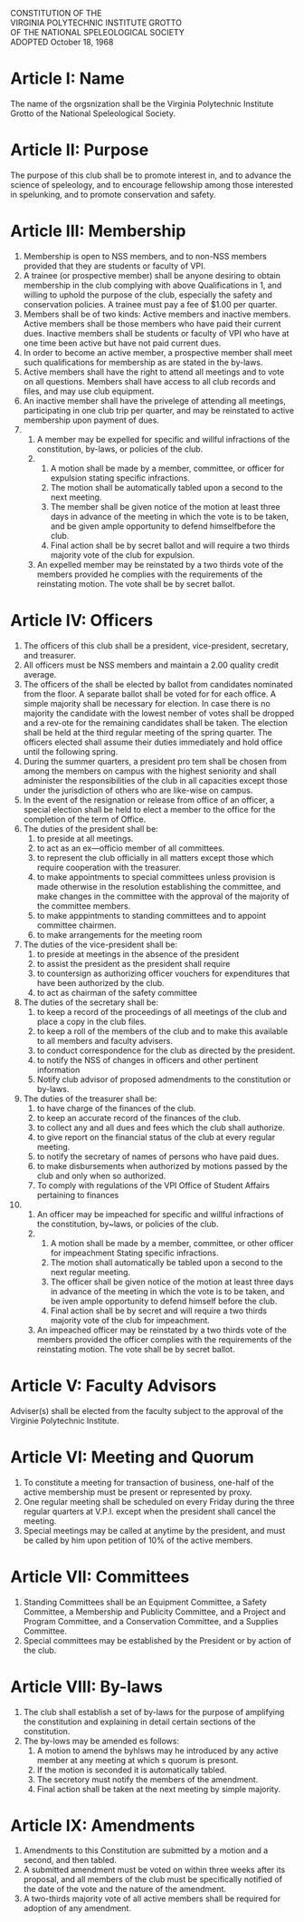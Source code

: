 CONSTITUTION OF THE  
VIRGINIA POLYTECHNIC INSTITUTE GROTTO  
OF THE NATIONAL SPELEOLOGICAL SOCIETY  
ADOPTED October 18, 1968


# Article I: Name
The name of the orgsnization shall be the Virginia Polytechnic Institute Grotto of the National Speleological Society.

# Article II: Purpose
The purpose of this club shall be to promote interest in, and to advance the science of speleology, and to encourage fellowship among those interested in spelunking, and to promote conservation and safety.

# Article III: Membership
1. Membership is open to NSS members, and to non-NSS members provided that they are students or faculty of VPI.
1. A trainee (or prospective member) shall be anyone desiring to obtain membership in the club complying with above Qualifications in 1, and willing to uphold the purpose of the club, especially the safety and conservation policies. A trainee must pay a fee of $1.00 per quarter.
1. Members shall be of two kinds: Active members and inactive members. Active members shall be those members who have paid their current dues. Inactive members shall be students or faculty of VPI who have at one time been active but have not paid current dues.
1. In order to become an active member, a prospective member shall meet such qualifications for membership as are stated in the by-laws.
1. Active members shall have the right to attend all meetings and to vote on all questions. Members shall have access to all club records and files, and may use club equipment.
1. An inactive member shall have the privelege of attending all meetings, participating in one club trip per quarter, and may be reinstated to active membership upon payment of dues.
1.  1. A member may be expelled for specific and willful infractions of the constitution, by-laws, or policies of the club.
    1.  1. A motion shall be made by a member, committee, or officer for expulsion stating specific infractions.
        1. The motion shall be automatically tabled upon a second to the next meeting.
        1. The member shall be given notice of the motion at least three days in advance of the meeting in which the vote is to be taken, and be given ample opportunity to defend himselfbefore the club.
        1. Final action shall be by secret ballot and will require a two thirds majority vote of the club for expulsion.
    1. An expelled member may be reinstated by a two thirds vote of the members provided he complies with the requirements of the reinstating motion. The vote shall be by secret ballot.

# Article IV: Officers
1. The officers of this club shall be a president, vice-president, secretary, and treasurer.
1. All officers must be NSS members and maintain a 2.00 quality credit average.
1. The officers of the shall be elected by ballot from candidates nominated from the floor. A separate ballot shall be voted for for each office. A simple majority shall be necessary for election. In case there is no majority the candidate with the lowest nember of votes shall be dropped and a rev-ote for the remaining candidates shall be taken. The election shall be held at the third regular meeting of the spring quarter. The officers elected shall assume their duties immediately and hold office until the following spring.
1. During the summer quarters, a president pro tem shall be chosen from among the members on campus with the highest seniority and shall administer the responsibilities of the club in all capacities except those under the jurisdiction of others who are like-wise on campus.
1. In the event of the resignation or release from office of an officer, a special election shall be held to elect a member to the office for the completion of the term of Office.
1. The duties of the president shall be:
    1. to preside at all meetings.
    1. to act as an ex—officio member of all committees.
    1. to represent the club officially in all matters except those which require cooperation with the treasurer.
    1. to make appointments to special committees unless provision is made otherwise in the resolution establishing the committee, and make changes in the committee with the approval of the majority of the committee members.
    1. to make apppintments to standing committees and to appoint committee chairmen.
    1. to make arrangements for the meeting room
1. The duties of the vice-president shall be:
    1. to preside at meetings in the absence of the president
    1. to assist the president as the president shall require
    1. to countersign as authorizing officer vouchers for expenditures that have been authorized by the club.
    1. to act as chairman of the safety committee
1. The duties of the secretary shall be:
    1. to keep a record of the proceedings of all meetings of the club and place a copy in the club files.
    1. to keep a roll of the members of the club and to make this available to all members and faculty advisers.
    1. to conduct correspondence for the club as directed by the president.
    1. to notify the NSS of changes in officers and other pertinent information
    1. Notify club advisor of proposed admendments to the constitution or by-laws.
1. The duties of the treasurer shall be:
    1. to have charge of the finances of the club.
    1. to keep an accurate record of the finances of the club.
    1. to collect any and all dues and fees which the club shall authorize.
    1. to give report on the financial status of the club at every regular meeting.
    1. to notify the secretary of names of persons who have paid dues. 
    1. to make disbursements when authorized by motions passed by the club and only when so authorized.
    1. To comply with regulations of the VPI Office of Student Affairs pertaining to finances
1.  1. An officer may be impeached for specific and willful infractions of the constitution, by~laws, or policies of the club.
    1.  1. A motion shall be made by a member, committee, or other officer for impeachment Stating specific infractions.
        1. The motion shall automatically be tabled upon a second to the next regular meeting.
        1. The officer shall be given notice of the motion at least three days in advance of the meeting in which the vote is to be taken, and be iven ample opportunity to defend himself before the club.
        1. Final action shall be by secret and will require a two thirds majority vote of the club for impeachment.
    1. An impeached officer may be reinstated by a two thirds vote of the members provided the officer complies with the requirements of the reinstating motion. The vote shall be by secret ballot.

# Article V: Faculty Advisors
Adviser(s) shall be elected from the faculty subject to the approval of the Virginie Polytechnic Institute.

# Article VI: Meeting and Quorum
1. To constitute a meeting for transaction of business, one-half of the active membership must be present or represented by proxy.
1. One regular meeting shall be scheduled on every Friday during the three regular quarters at V.P.I. except when the president shall cancel the meeting.
1. Special meetings may be called at anytime by the president, and must be called by him upon petition of 10% of the active members.

# Article VII: Committees
1. Standing Committees shall be an Equipment Committee, a Safety Committee, a Membership and Publicity Committee, and a Project and Program Committee, and a Conservation Committee, and a Supplies Committee.
1. Special committees may be established by the President or by action of the club.

# Article VIII: By-laws
1. The club shall establish a set of by-laws for the purpose of amplifying the constitution and explaining in detail certain sections of the constitution.
1. The by-lows may be amended es follows:
    1. A motion to amend the byhlsws may he introduced by any active member at any meeting at which s quorum is presont.
    1. If the motion is seconded it is automatically tabled.
    1. The secretory must notify the members of the amendment.
    1. Final action shall be taken at the next meeting by simple majority.

# Article IX: Amendments
1. Amendments to this Constitution are submitted by a motion and a second, and then tabled.
1. A submitted amendment must be voted on within three weeks after its proposal, and all members of the club must be specifically notified of the date of the vote and the nature of the amendment.
1. A two-thirds majority vote of all active members shall be required for adoption of any amendment.

